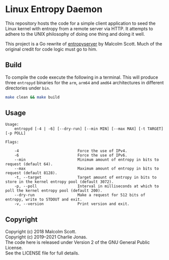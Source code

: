 # Linux Entropy Daemon

This repository hosts the code for a simple client application to seed the Linux kernel with entropy from a remote server via HTTP. It attempts to adhere to the UNIX philosophy of doing one thing and doing it well.

This project is a Go rewrite of [entropyserver](https://hg.sr.ht/~mas90/entropyserver) by Malcolm Scott. Much of the original credit for code logic must go to him.

## Build

To compile the code execute the following in a terminal. This will produce three `entropyd` binaries for the `arm`, `arm64` and `amd64` architectures in different directories under `bin`.

```bash
make clean && make build
```

## Usage

```
Usage:
    entropyd [-4 | -6] [--dry-run] [--min MIN] [--max MAX] [-t TARGET] [-p POLL]

Flags:

    -4                          Force the use of IPv4.
    -6                          Force the use of IPv6.
    --min                       Minimum amount of entropy in bits to request (default 64).
    --max                       Maximum amount of entropy in bits to request (default 8128).
    -t, --target                Target amount of entropy in bits to store in the kernel entropy pool (default 3072).
    -p, --poll                  Interval in milliseconds at which to poll the kernel entropy pool (default 200).
    --dry-run                   Make a request for 512 bits of entropy, write to STDOUT and exit.
    -v, --version               Print version and exit.
```

## Copyright

Copyright (c) 2018 Malcolm Scott.\
Copyright (c) 2019–2021 Charlie Jonas.\
The code here is released under Version 2 of the GNU General Public License.\
See the LICENSE file for full details.
